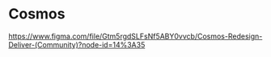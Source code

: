 # Cosmos

https://www.figma.com/file/Gtm5rgdSLFsNf5ABY0vvcb/Cosmos-Redesign-Deliver-(Community)?node-id=14%3A35
